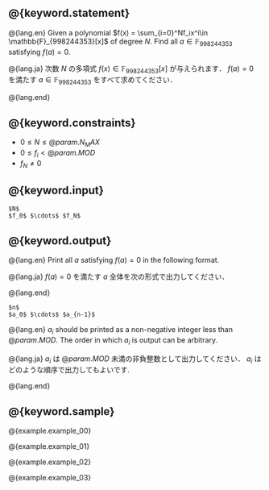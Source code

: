 ## @{keyword.statement}

@{lang.en}
Given a polynomial $f(x) = \sum_{i=0}^Nf_ix^i\in \mathbb{F}_{998244353}[x]$ of degree $N$. 
Find all $a\in \mathbb{F}_{998244353}$ satisfying $f(a)=0$.

@{lang.ja}
次数 $N$ の多項式 $f(x) \in \mathbb{F}_{998244353}[x]$ が与えられます．
$f(a)=0$ を満たす $a\in \mathbb{F}_{998244353}$ をすべて求めてください．

@{lang.end}

## @{keyword.constraints}

- $0\leq N\leq @{param.N_MAX}$
- $0\leq f_i < @{param.MOD}$
- $f_N\neq 0$

## @{keyword.input}

```
$N$
$f_0$ $\cdots$ $f_N$
```

## @{keyword.output}

@{lang.en}
Print all $a$ satisfying $f(a)=0$ in the following format. 

@{lang.ja}
$f(a)=0$ を満たす $a$ 全体を次の形式で出力してください．

@{lang.end}

```
$n$
$a_0$ $\cdots$ $a_{n-1}$
```

@{lang.en}
$a_i$ should be printed as a non-negative integer less than $@{param.MOD}$. 
The order in which $a_i$ is output can be arbitrary.

@{lang.ja}
$a_i$ は $@{param.MOD}$ 未満の非負整数として出力してください．
$a_i$ はどのような順序で出力してもよいです. 

@{lang.end}


## @{keyword.sample}

@{example.example_00}

@{example.example_01}

@{example.example_02}

@{example.example_03}
